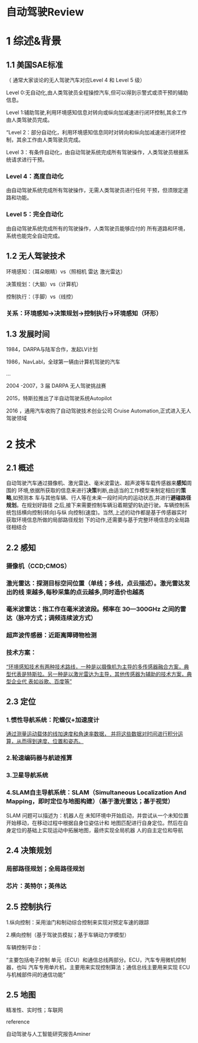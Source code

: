 # 自动驾驶Review

# 1 综述&背景

## 1.1 美国SAE标准

（ 通常大家谈论的无人驾驶汽车对应Level 4 和 Level 5 级）

Level 0:无自动化,由人类驾驶员全程操控汽车,但可以得到示警式或须干预的辅助 信息。

Level 1:辅助驾驶,利用环境感知信息对转向或纵向加减速进行闭环控制,其余工作 由人类驾驶员完成。

“Level 2：部分自动化，利用环境感知信息同时对转向和纵向加减速进行闭环控制，其余工作由人类驾驶员完成。

Level 3：有条件自动化，由自动驾驶系统完成所有驾驶操作，人类驾驶员根据系统请求进行干预。

### Level 4：高度自动化

由自动驾驶系统完成所有驾驶操作，无需人类驾驶员进行任何 干预，但须限定道路和功能。

### Level 5：完全自动化

由自动驾驶系统完成所有的驾驶操作，人类驾驶员能够应付的 所有道路和环境，系统也能完全自动完成。

## 1.2 无人驾驶技术

环境感知：（耳朵眼睛）vs（照相机 雷达 激光雷达）

决策规划：（大脑）vs（计算机）

控制执行：（手脚）vs（线控）

### 关系：环境感知->决策规划->控制执行->环境感知（环形）

## 1.3 发展时间

1984，DARPA与陆军合作，发起LV计划

1986，NavLabl，全球第一辆由计算机驾驶的汽车

…

2004 -2007，3 届 DARPA 无人驾驶挑战赛

2015，特斯拉推出了半自动驾驶系统Autopilot

2016 ，通用汽车收购了自动驾驶技术创业公司 Cruise Automation,正式进入无人驾驶领域

# 2 技术

## 2.1 概述

自动驾驶汽车通过摄像机、激光雷达、毫米波雷达、超声波等车载传感器来**感知**周围的 环境,依据所获取的信息来进行**决策**判断,由适当的工作模型来制定相应的**策略**,如预测本 车与其他车辆、行人等在未来一段时间内的运动状态,并进行**避碰路径规划**。在规划好路径 之后,接下来需要控制车辆沿着期望的轨迹行驶。车辆控制系统包括横向控制(转向)与纵 向控制(速度)。当然,上述的动作都是基于传感器实时获取环境信息所做的局部路径规划 下的动作,还需要与基于完整环境信息的全局路径相结合

## 2.2 感知

### 摄像机（CCD;CMOS）

### 激光雷达：探测目标空间位置（单线；多线，点云描述）。激光雷达发出的线 束越多,每秒采集的点云越多,同时造价也越高

### 毫米波雷达：指工作在毫米波波段。频率在 30—300GHz 之间的雷达（脉冲方式；调频连续波方式）

### 超声波传感器：近距离障碍物检测

### 技术方案：

<span class="highlight" data-annotation="%7B%22attachmentURI%22%3A%22http%3A%2F%2Fzotero.org%2Fusers%2F11050618%2Fitems%2FWCIDZN5P%22%2C%22pageLabel%22%3A%2215%22%2C%22position%22%3A%7B%22pageIndex%22%3A18%2C%22rects%22%3A%5B%5B140.88%2C700.34%2C505.33%2C710.79%5D%2C%5B90%2C680.9%2C505.329%2C691.35%5D%2C%5B90%2C661.34%2C172.329%2C671.79%5D%5D%7D%7D" ztype="zhighlight"><a href="zotero://open-pdf/library/items/WCIDZN5P?page=19">“环境感知技术有两种技术路线，一种是以摄像机为主导的多传感器融合方案，典 型代表是特斯拉。另一种是以激光雷达为主导，其他传感器为辅助的技术方案，典型企业代 表如谷歌、百度等”</a></span>

## 2.3 定位

### 1.惯性导航系统：陀螺仪+加速度计

<span class="highlight" data-annotation="%7B%22attachmentURI%22%3A%22http%3A%2F%2Fzotero.org%2Fusers%2F11050618%2Fitems%2FWCIDZN5P%22%2C%22pageLabel%22%3A%2215%22%2C%22position%22%3A%7B%22pageIndex%22%3A18%2C%22rects%22%3A%5B%5B299.993%2C475.58%2C509.89%2C486.03%5D%2C%5B90%2C456.14%2C391.33%2C466.59%5D%5D%7D%7D" ztype="zhighlight"><a href="zotero://open-pdf/library/items/WCIDZN5P?page=19">通过测量运动载体的线加速度和角速率数据， 并将这些数据对时间进行积分运算，从而得到速度、位置和姿态。</a></span>

### 2.轮速编码器与航迹推算

### 3.卫星导航系统

### 4.SLAM自主导航系统：SLAM（Simultaneous Localization And Mapping，即时定位与地图构建）（基于激光雷达；基于视觉）

SLAM 问题可以描述为：机器人在 未知环境中开始启动，并尝试从一个未知位置开始移动，在移动过程中根据自身位姿估计和 地图匹配进行自身定位。然后在自身定位的基础上实现运动中拓展地图，最终实现全局机器 人的自主定位和导航

## 2.4 决策规划

### 局部路径规划；全局路径规划

### 芯片：英特尔；英伟达

## 2.5 控制执行

1.纵向控制：采用油门和制动综合控制来实现对预定车速的跟踪

2.横向控制（基于驾驶员模拟；基于车辆动力学模型）

车辆控制平台：

“主要包括电子控制 单元（ECU）和通信总线两部分。ECU，汽车专用微机控制器，也叫 汽车专用单片机，主要用来实现控制算法；通信总线主要用来实现 ECU 与机械部件间的通信功能”

## 2.5 地图

精准性、实时性；车联网

reference

自动驾驶与人工智能研究报告Aminer
